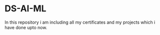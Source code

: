 # DS-AI-ML
In this repository i am including all my certificates and my projects which i have done upto now.
